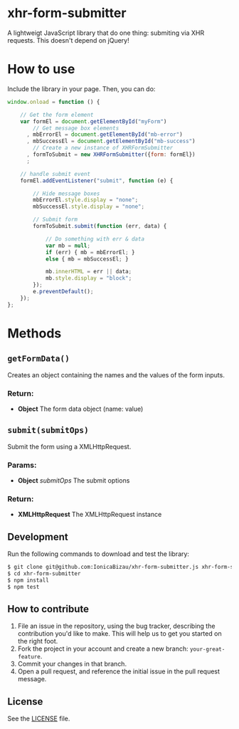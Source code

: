 xhr-form-submitter
==================

A lightweigt JavaScript library that do one thing: submiting via XHR requests.
This doesn't depend on jQuery!

# How to use
Include the library in your page. Then, you can do:

```js
window.onload = function () {

    // Get the form element
    var formEl = document.getElementById("myForm")
        // Get message box elements
      , mbErrorEl = document.getElementById("mb-error")
      , mbSuccessEl = document.getElementById("mb-success")
        // Create a new instance of XHRFormSubmitter
      , formToSubmit = new XHRFormSubmitter({form: formEl})
      ;

    // handle submit event
    formEl.addEventListener("submit", function (e) {

        // Hide message boxes
        mbErrorEl.style.display = "none";
        mbSuccessEl.style.display = "none";

        // Submit form
        formToSubmit.submit(function (err, data) {

            // Do something with err & data
            var mb = null;
            if (err) { mb = mbErrorEl; }
            else { mb = mbSuccessEl; }

            mb.innerHTML = err || data;
            mb.style.display = "block";
        });
        e.preventDefault();
    });
};
```

# Methods

## `getFormData()`
Creates an object containing the names and the values of the form inputs.

### Return:
* **Object** The form data object (name: value)

## `submit(submitOps)`
Submit the form using a XMLHttpRequest.

### Params:
* **Object** *submitOps* The submit options

### Return:
* **XMLHttpRequest** The XMLHttpRequest instance

## Development
Run the following commands to download and test the library:

```sh
$ git clone git@github.com:IonicaBizau/xhr-form-submitter.js xhr-form-submitter
$ cd xhr-form-submitter
$ npm install
$ npm test
```

## How to contribute

1. File an issue in the repository, using the bug tracker, describing the
   contribution you'd like to make. This will help us to get you started on the
   right foot.
2. Fork the project in your account and create a new branch:
   `your-great-feature`.
3. Commit your changes in that branch.
4. Open a pull request, and reference the initial issue in the pull request
   message.

## License
See the [LICENSE](./LICENSE) file.

